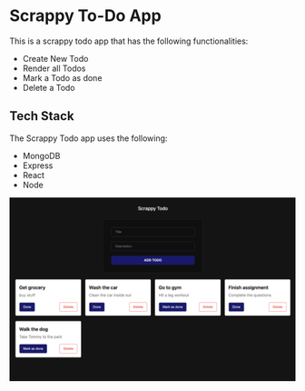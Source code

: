 # Scrappy To-Do App

This is a scrappy todo app that has the following functionalities:
- Create New Todo
- Render all Todos
- Mark a Todo as done
- Delete a Todo

## Tech Stack

The Scrappy Todo app uses the following:
- MongoDB
- Express
- React
- Node

![Home Page](demo.png)